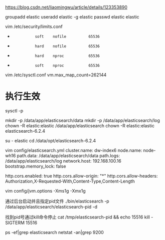 https://blog.csdn.net/liaomingwu/article/details/123353890

groupadd elastic
useradd elastic -g elastic
passwd elastic
elastic


vim /etc/security/limits.conf

[comment]: <> (elastic soft nofile 65536)

[comment]: <> (elastic hard nofile 65536)

[comment]: <> (elastic soft nproc  65536)

[comment]: <> (elastic hard nproc  65536)

*               soft    nofile          65536
*               hard    nofile          65536
*               hard    nproc           65536
*               soft    nproc           65536


vim /etc/sysctl.conf
vm.max_map_count=262144

# 执行生效
sysctl -p


mkdir -p /data/app/elasticsearch/data
mkdir -p /data/app/elasticsearch/log
chown -R elastic:elastic /data/app/elasticsearch
chown -R elastic:elastic elasticsearch-6.2.4


su - elastic
cd /data/opt/elasticsearch-6.2.4

vim config/elasticsearch.yml
cluster.name: dw-index6
node.name: node-wh16
path.data: /data/app/elasticsearch/data
path.logs: /data/app/elasticsearch/log
network.host: 192.168.100.16
bootstrap.memory_lock: false

http.cors.enabled: true
http.cors.allow-origin: "*"
http.cors.allow-headers: Authorization,X-Requested-With,Content-Type,Content-Length

vim config/jvm.options
-Xms1g
-Xmx1g


通过后台启动并且指定pid文件
./bin/elasticsearch -p /data/app/elasticsearch/elasticsearch-pid -d

找到pid号通过kill命令停止
cat /tmp/elasticsearch-pid && echo
15516
kill -SIGTERM 15516

ps -ef|grep elasticsearch
netstat -an|grep 9200